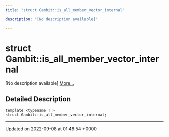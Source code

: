 ```yaml
---
title: "struct Gambit::is_all_member_vector_internal"

description: "[No description available]"

---
```


# struct Gambit::is_all_member_vector_internal



[No description available] [More...](#detailed-description)

## Detailed Description

```
template <typename T >
struct Gambit::is_all_member_vector_internal;
```

-------------------------------

Updated on 2022-09-08 at 01:48:54 +0000